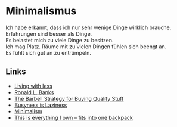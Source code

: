 # Minimalismus

Ich habe erkannt, dass ich nur sehr wenige Dinge wirklich brauche.  
Erfahrungen sind besser als Dinge.  
Es belastet mich zu viele Dinge zu besitzen.  
Ich mag Platz. Räume mit zu vielen Dingen fühlen sich beengt an.  
Es fühlt sich gut an zu entrümpeln.

## Links

- [Living with less](https://www.wernervanrooyen.com/living-with-less-one-bag/)
- [Ronald L. Banks](https://www.youtube.com/channel/UCqN9KTs9pdTWw7i31eBNv4w)
- [The Barbell Strategy for Buying Quality Stuff](https://thedeepdish.org/buying-quality/)
- [Busyness is Laziness](https://www.becomingminimalist.com/busyness/)
- [Minimalism](https://markmanson.net/minimalism)
- [This is everything I own – fits into one backpack](https://ryzalyusoff.com/everything-i-own-fits-into-one-backpack/)